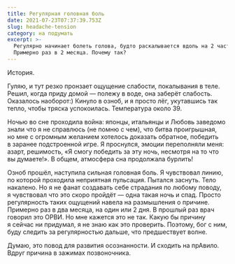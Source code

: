 ```yaml
---
title: Регулярная головная боль
date: 2021-07-23T07:37:39.753Z
slug: headache-tension
category: на подумать
excerpt: >-
  Регулярно начинает болеть голова, будто раскалывается вдоль на 2 части.
  Примерно раз в 2 месяца. Почему так?
---
```

<p>История.</p>
<p>Гуляю, и&nbsp;тут резко пронзает ощущение слабости, покалывания в&nbsp;теле. Решил, когда приду домой&nbsp;&mdash; полежу в&nbsp;воде, она заберёт слабость. Оказалось наоборот:) Кинуло в&nbsp;озноб, и&nbsp;я&nbsp;просто лёг, укутавшись так тепло, чтобы тряска успокоилась. Температура около 39.</p>
<p>Ночью во&nbsp;сне проходила война: японцы, итальянцы и&nbsp;Любовь заведомо знали что я&nbsp;не&nbsp;справлюсь (не&nbsp;помню с&nbsp;чем), что битва проигрышная, но&nbsp;мне с&nbsp;огромным желанием хотелось доказать обратное, победить в&nbsp;заранее подстроенной игре. Я&nbsp;проснулся, эмоции переполняли меня: азарт, решимость, &laquo;Я&nbsp;смогу победить за&nbsp;эту ночь, несмотря на&nbsp;то&nbsp;что вы&nbsp;думаете!&raquo;. В&nbsp;общем, атмосфера сна продолжала бурлить!</p>
<p>Озноб прошёл, наступила сильная головная боль. Я&nbsp;чувствовал линию, по&nbsp;которой проходила неприятная пульсация. Пытался заснуть. Тело накалено. Но&nbsp;я&nbsp;не&nbsp;фанат создавать себе страдания по&nbsp;любому поводу, я&nbsp;чувствовал что это скоро пройдёт&nbsp;&mdash; одна такая ночь и&nbsp;спад. Просто регулярность таких ощущений навела на&nbsp;размышления о&nbsp;причине. Примерно раз в&nbsp;два месяца, на&nbsp;один или 2 дня. В&nbsp;прошлый раз врач говорил это ОРВИ. Но&nbsp;мне кажется это не&nbsp;так. Какую&nbsp;бы причину я&nbsp;сейчас ни&nbsp;придумал, я&nbsp;не&nbsp;знаю как это проверить. Поэтому, бог с&nbsp;ним, буду следить за&nbsp;регулярностью дальше, что предшествует волне.</p>
<p>Думаю, это повод для развития осознанности. И&nbsp;сходить на&nbsp;прАвило. Вдруг причина в&nbsp;зажимах позвоночника.</p>
